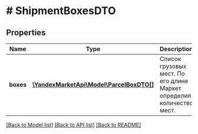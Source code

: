 # # ShipmentBoxesDTO

## Properties

Name | Type | Description | Notes
------------ | ------------- | ------------- | -------------
**boxes** | [**\YandexMarketApi\Model\ParcelBoxDTO[]**](ParcelBoxDTO.md) | Список грузовых мест. По его длине Маркет определил количество мест. |

[[Back to Model list]](../../README.md#models) [[Back to API list]](../../README.md#endpoints) [[Back to README]](../../README.md)
